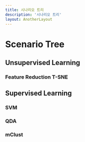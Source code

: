 ```yaml
---
title: 시나리오 트리
description: '시나리오 트리'
layout: AnotherLayout
---
```


# Scenario Tree 

## Unsupervised Learning

### Feature Reduction T-SNE
### 

## Supervised Learning

### SVM

### QDA

### mClust
